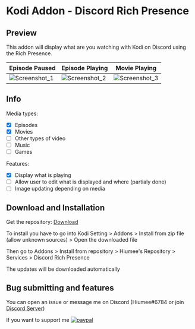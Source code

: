 # Kodi Addon - Discord Rich Presence

## Preview
This addon will display what are you watching with Kodi on Discord using the Rich Presence.

Episode Paused  | Episode Playing| Movie Playing
----------------|----------------|--------------
![Screenshot_1](https://i.imgur.com/Yd5h8jx.png)|![Screenshot_2](https://i.imgur.com/e5bGekT.png)|![Screenshot_3](https://i.imgur.com/06y8aoP.png)

## Info
Media types:
- [x] Episodes
- [x] Movies
- [ ] Other types of video
- [ ] Music
- [ ] Games

Features:
- [x] Display what is playing
- [ ] Allow user to edit what is displayed and where (partialy done)
- [ ] Image updating depending on media

## Download and Installation

Get the repository: [Download](https://github.com/Hiumee/kodi-repository/blob/main/zips/repository.hiumee/repository.hiumee-1.0.zip?raw=true)

To install you have to go into Kodi Setting > Addons > Install from zip file (allow unknown sources) > Open the downloaded file

Then go to Addons > Install from repository > Hiumee's Repository > Services > Discord Rich Presence

The updates will be downloaded automatically

## Bug submitting and features
You can open an issue or message me on Discord (Hiumee#6784 or join [Discord Server](https://discord.gg/fKechF7gNk))

If you want to support me
[![paypal](https://www.paypalobjects.com/en_US/i/btn/btn_donateCC_LG.gif)](https://www.paypal.me/hiumee)
